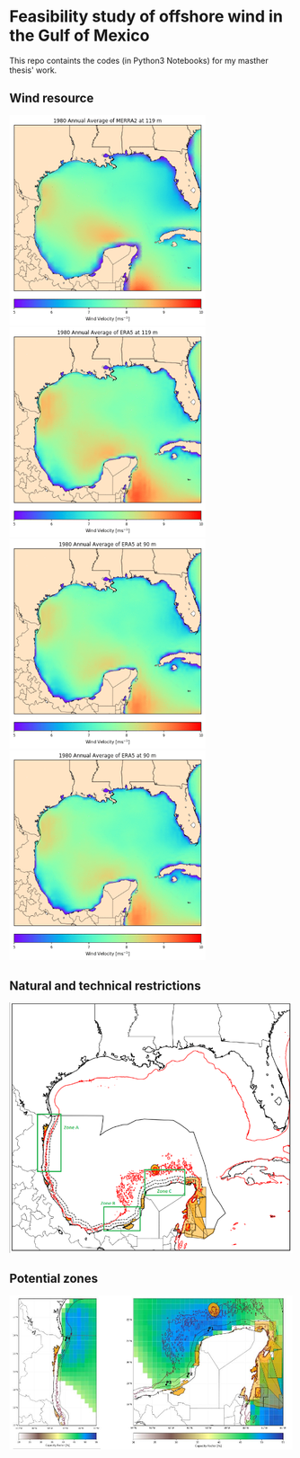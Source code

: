 # Feasibility study of offshore wind in the Gulf of Mexico
This repo containts the codes (in Python3 Notebooks) for my masther thesis' work.

## Wind resource
<img src=https://github.com/dcanulr/offshore_mexico/blob/master/images/merra_anual_mean_119m.gif width="350"><img src=https://github.com/dcanulr/offshore_mexico/blob/master/images/era_anual_mean_119m.gif width="350">
<img src=https://github.com/dcanulr/offshore_mexico/blob/master/images/era_anual_mean_90m.gif width="350"><img src=https://github.com/dcanulr/offshore_mexico/blob/master/images/era_anual_mean_90m.gif width="350">

## Natural and technical restrictions
<img src=https://github.com/dcanulr/offshore_mexico/blob/master/images/restrictions_verde.png width="700">

## Potential zones
<img src=https://github.com/dcanulr/offshore_mexico/blob/master/images/puntos_potenciales.JPG width="700"> 
